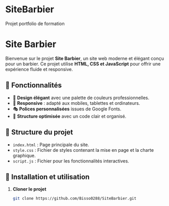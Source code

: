 # SiteBarbier
Projet portfolio de formation
# Site Barbier

Bienvenue sur le projet **Site Barbier**, un site web moderne et élégant conçu pour un barbier. Ce projet utilise **HTML, CSS et JavaScript** pour offrir une expérience fluide et responsive.

## 📌 Fonctionnalités

- 🎨 **Design élégant** avec une palette de couleurs professionnelles.
- 📱 **Responsive** : adapté aux mobiles, tablettes et ordinateurs.
- 🎭 **Polices personnalisées** issues de Google Fonts.
- 🔗 **Structure optimisée** avec un code clair et organisé.

## 📂 Structure du projet

- `index.html` : Page principale du site.
- `style.css` : Fichier de styles contenant la mise en page et la charte graphique.
- `script.js` : Fichier pour les fonctionnalités interactives.

## 🚀 Installation et utilisation

1. **Cloner le projet**  
   ```bash
   git clone https://github.com/Bisso0288/SiteBarbier.git
